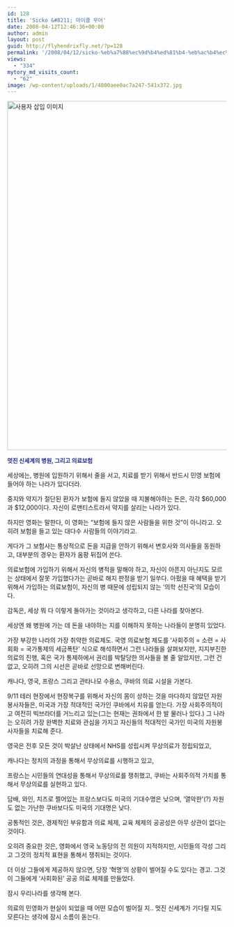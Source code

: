 ```yaml
---
id: 128
title: 'Sicko &#8211; 마이클 무어'
date: 2008-04-12T12:46:36+00:00
author: admin
layout: post
guid: http://flyhendrixfly.net/?p=128
permalink: '/2008/04/12/sicko-%eb%a7%88%ec%9d%b4%ed%81%b4-%eb%ac%b4%ec%96%b4/'
views:
  - "334"
mytory_md_visits_count:
  - "62"
image: /wp-content/uploads/1/4800aee0ac7a247-541x372.jpg
---
```

<img src="http://submania.dothome.co.kr/wp-content/uploads/1/4800aee0ac7a247.jpg" class="aligncenter" width="541" height="800" alt="사용자 삽입 이미지" />
  


<FONT color=#24298f size=2>**멋진 신세계의 병원, 그리고 의료보험** </FONT>


  


세상에는, 병원에 입원하기 위해서 줄을 서고, 치료를 받기 위해서 반드시 민영 보험에 들어야 하는 나라가 있다더라.


  


중지와 약지가 절단된 환자가 보험에 들지 않았을 때 지불해야하는 돈은, 각각 $60,000과 $12,000이다. 자신이 로맨티스트라서 약지를 살리는 나라가 있다.


  


하지만 영화는 말한다, 이 영화는 &#8220;보험에 들지 않은 사람들을 위한 것&#8221;이 아니라고. 오히려 보험을 들고 있는 대다수 사람들의 이야기라고.


  


게다가 그 보험사는 통상적으로 돈을 지급을 안하기 위해서 변호사와 의사들을 동원하고, 대부분의 경우는 환자가 옴팡 뒤집어 쓴다.


  


의료보험에 가입하기 위해서 자신의 병적을 말해야 하고, 자신이 아픈지 아닌지도 모르는 상태에서 잘못 가입했다가는 곧바로 해지 판정을 받기 일쑤다. 아펐을 때 혜택을 받기 위해서 가입하는 의료보험이, 자신의 병 때문에 성립되지 않는 &#8216;의학 선진국&#8217;의 모습이다.


  


감독은, 세상 뭐 다 이렇게 돌아가는 것이라고 생각하고, 다른 나라를 찾아본다.


  


세상엔 왜 병원에 가는 데 돈을 내야하는 지를 이해하지 못하는 나라들이 분명히 있었다.


  


가장 부강한 나라의 가장 취약한 의료제도. 국영 의료보험 제도를 &#8216;사회주의 = 소련 = 사회화 = 국가통제의 세금폭탄&#8217; 식으로 해석하면서 그런 나라들을 살펴보지만, 지지부진한 의료의 진행, 혹은 국가 통제하에서 권리를 박탈당한 의사들을 볼 줄 알았지만, 그런 건 없고, 오히려 그의 시선은 곧바로 선망으로 변해버린다.


  


캐나다, 영국, 프랑스 그리고 관타나모 수용소, 쿠바의 의료 시설을 가본다.


  


9/11 테러 현장에서 현장복구를 위해서 자신의 몸이 상하는 것을 마다하지 않았던 자원봉사자들은, 미국과 가장 적대적인 국가인 쿠바에서 치유를 얻는다. 가장 사회주의적이고 여전히 빅브라더를 거느리고 있는(그는 현재는 권좌에서 한 발 물러나 있다.) 그 나라는 오히려 가장 완벽한 치료와 관심을 가지고 자신들의 적대적인 국가인 미국의 자원봉사자들을 치료해 준다.


  


영국은 전후 모든 것이 박살난 상태에서 NHS를 성립시켜 무상의료가 정립되었고,


  


캐나다는 정치의 과정을 통해서 무상의료를 시행하고 있고,


  


프랑스는 시민들의 연대성을 통해서 무상의료를 쟁취했고, 쿠바는 사회주의적 가치를 통해서 무상의료를 실현하고 있다.


  


담배, 와인, 치즈로 쩔어있는 프랑스보다도 미국의 기대수명은 낮으며, &#8216;열악한'(?) 자원도 없는 가난한 쿠바보다도 미국의 기대명은 낮다.


  


공통적인 것은, 경제적인 부유함과 의료 체제, 교육 체제의 공공성은 아무 상관이 없다는 것이다.


  


오히려 중요한 것은, 영화에서 영국 노동당의 전 의원이 지적하지만, 시민들의 각성 그리고 그것의 정치적 표현을 통해서 쟁취되는 것이다.


  


더 이상 그들에게 제공하지 않으면, 당장 &#8216;혁명&#8217;의 상황이 벌어질 수도 있다는 경고. 그것이 그들에게 &#8216;사회화된&#8217; 공공 의료 체제를 만들었다.


  


잠시 우리나라를 생각해 본다.


  


의료의 민영화가 현실이 되었을 때 어떤 모습이 벌어질 지.. 멋진 신세계가 기다릴 지도 모른다는 생각에 잠시 소름이 돋는다.